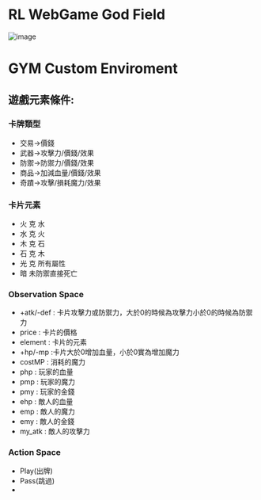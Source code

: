 # RL WebGame God Field
![image](https://user-images.githubusercontent.com/75330475/205007923-33abe68f-c01c-484b-89e3-cc593afa4c41.png)

# GYM Custom Enviroment
## 遊戲元素條件:
### 卡牌類型
* 交易->價錢
* 武器->攻擊力/價錢/效果
* 防禦->防禦力/價錢/效果
* 商品->加減血量/價錢/效果
* 奇蹟->攻擊/損耗魔力/效果
### 卡片元素
* 火 克 水
* 水 克 火
* 木 克 石
* 石 克 木
* 光 克 所有屬性
* 暗 未防禦直接死亡
### Observation Space
* +atk/-def : 卡片攻擊力或防禦力，大於0的時候為攻擊力小於0的時候為防禦力
* price : 卡片的價格
* element : 卡片的元素
* +hp/-mp :卡片大於0增加血量，小於0實為增加魔力
* costMP : 消耗的魔力
* php : 玩家的血量
* pmp : 玩家的魔力
* pmy : 玩家的金錢 
* ehp : 敵人的血量 
* emp : 敵人的魔力
* emy : 敵人的金錢
* my_atk : 敵人的攻擊力
### Action Space
* Play(出牌)
* Pass(跳過)
* 


